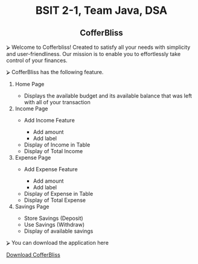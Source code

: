 <h1 align ="center">BSIT 2-1, Team Java, DSA </h1>
<h2 align ="center">CofferBliss</h2>

<p align ="left">⮚	Welcome to Cofferbliss! Created to satisfy all your needs with simplicity and user-friendliness. Our mission is to enable you to effortlessly take control of your finances.</p>
<p align ="left">⮚ CofferBliss has the following feature.</p>

<ol>
  <li>Home Page</li>
  <ul>
      <li>Displays the available budget and its available balance that was left with all of your transaction</li>
  </ul>
  <li>Income Page</li>
    <ul>
      <li>Add Income Feature</li>
      <ul>
      <li>Add amount</li>
      <li>Add label</li>
  </ul>
      <li>Display of Income in Table</li>
      <li>Display of Total Income</li>
  </ul>
  <li>Expense Page</li>
      <ul>
      <li>Add Expense Feature</li>
      <ul>
      <li>Add amount</li>
      <li>Add label</li>
  </ul>
      <li>Display of Expense in Table</li>
      <li>Display of Total Expense</li>
  </ul>
  <li>Savings Page</li>
    <ul>
      <li>Store Savings (Deposit)</li>
      <li>Use Savings (Withdraw)</li>
      <li>Display of available savings</li>
  </ul>
</ol>

<p align ="left">⮚ You can download the application here</p>
<a href= = "https://drive.google.com/file/d/1GHiiyLYN20HdE-lLiti9Ts1irdxsONfW/view?usp=sharing">Download CofferBliss</a>
